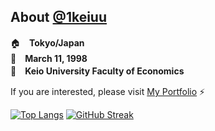 <!-- ### Hi there 👋 -->

<!--
**ikkei12/ikkei12** is a ✨ _special_ ✨ repository because its `README.md` (this file) appears on your GitHub profile.

Here are some ideas to get you started:
-->
## About [@1keiuu](https://twitter.com/1keiuu)</span>
🏠　**Tokyo/Japan**  
🎂　**March 11, 1998**    
🏫　**Keio University Faculty of Economics**

If you are interested, please visit [My Portfolio](https://1k-cove.com) ⚡️

[![Top Langs](https://github-readme-stats.vercel.app/api/top-langs/?username=1keiuu&layout=compact&hide_border=true&title_color=0366D6)](https://github.com/anuraghazra/github-readme-stats) [![GitHub Streak](http://github-readme-streak-stats.herokuapp.com?user=1keiuu&theme=vue&hide_border=true)](https://git.io/streak-stats)
